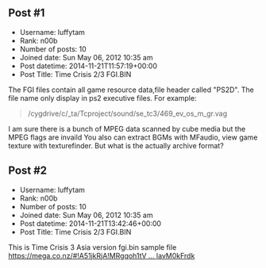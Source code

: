 ## Post #1
- Username: luffytam
- Rank: n00b
- Number of posts: 10
- Joined date: Sun May 06, 2012 10:35 am
- Post datetime: 2014-11-21T11:57:19+00:00
- Post Title: Time Crisis 2/3 FGI.BIN

The FGI files contain all game resource data,file header called "PS2D". The file name only display in ps2 executive files.
For example:

> /cygdrive/c/_ta/Tcproject/sound/se_tc3/469_ev_os_m_gr.vag

I am sure there is a bunch of MPEG data scanned by cube media but the MPEG flags are invaild
You also can extract BGMs with MFaudio, view game texture with texturefinder.
But what is the actually archive format?
## Post #2
- Username: luffytam
- Rank: n00b
- Number of posts: 10
- Joined date: Sun May 06, 2012 10:35 am
- Post datetime: 2014-11-21T13:42:46+00:00
- Post Title: Time Crisis 2/3 FGI.BIN

This is Time Crisis 3 Asia version fgi.bin sample file
[https://mega.co.nz/#!A51jkRjA!MRgqoh1tV ... lavM0kFrdk](https://mega.co.nz/#!A51jkRjA!MRgqoh1tVxvnGbEkZg7Og6ngK8Vo6j3NYlavM0kFrdk)
